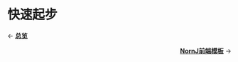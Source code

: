 # 快速起步

<p align="left">← <a href="https://github.com/joe-sky/nornj-cli/blob/master/docs/overview.md"><b>总览</b></a></p>
<p align="right"><a href="#"><b>NornJ前端模板</b></a> →</p>